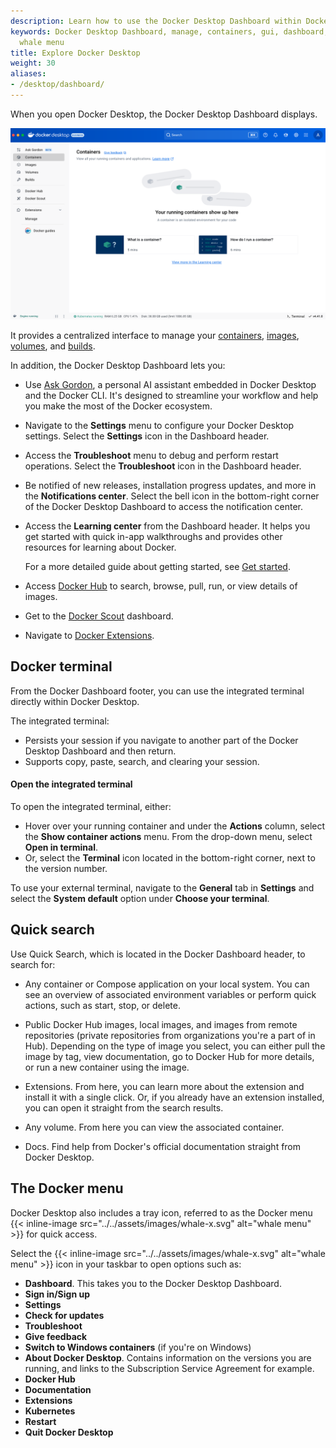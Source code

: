 ```yaml
---
description: Learn how to use the Docker Desktop Dashboard within Docker Desktop, including Quick search, the Docker menu, and more
keywords: Docker Desktop Dashboard, manage, containers, gui, dashboard, images, user manual,
  whale menu
title: Explore Docker Desktop
weight: 30
aliases:
- /desktop/dashboard/
---
```


When you open Docker Desktop, the Docker Desktop Dashboard displays.

![Docker Desktop Dashboard on Containers view](../images/dashboard.png)

It provides a centralized interface to manage your [containers](container.md), [images](images.md), [volumes](volumes.md), and [builds](builds.md).

In addition, the Docker Desktop Dashboard lets you:

- Use [Ask Gordon](/manuals/desktop/features/gordon/_index.md), a personal AI assistant embedded in Docker Desktop and the Docker CLI. It's designed to streamline your workflow and help you make the most of the Docker ecosystem.
- Navigate to the **Settings** menu to configure your Docker Desktop settings. Select the **Settings** icon in the Dashboard header.
- Access the **Troubleshoot** menu to debug and perform restart operations. Select the **Troubleshoot** icon in the Dashboard header.
- Be notified of new releases, installation progress updates, and more in the **Notifications center**. Select the bell icon in the bottom-right corner of the Docker Desktop Dashboard to access the notification center.
- Access the **Learning center** from the Dashboard header. It helps you get started with quick in-app walkthroughs and provides other resources for learning about Docker. 

  For a more detailed guide about getting started, see [Get started](/get-started/introduction/_index.md).
- Access [Docker Hub](/manuals/docker-hub/_index.md) to search, browse, pull, run, or view details
  of images.
- Get to the [Docker Scout](../../scout/_index.md) dashboard.
- Navigate to [Docker Extensions](/manuals/extensions/_index.md).

## Docker terminal

From the Docker Dashboard footer, you can use the integrated terminal directly within Docker Desktop. 

The integrated terminal:

- Persists your session if you navigate to another
  part of the Docker Desktop Dashboard and then return.
- Supports copy, paste, search, and clearing your session.

#### Open the integrated terminal

To open the integrated terminal, either:

- Hover over your running container and under the **Actions** column, select the **Show container actions**
  menu. From the drop-down menu, select **Open in terminal**.
- Or, select the **Terminal** icon located in the bottom-right corner, next to the version number.

To use your external terminal, navigate to the **General** tab in **Settings**
and select the **System default** option under **Choose your terminal**.

## Quick search

Use Quick Search, which is located in the Docker Dashboard header, to search for:

- Any container or Compose application on your local system. You can see an overview of associated environment variables or perform quick actions, such as start, stop, or delete.

- Public Docker Hub images, local images, and images from remote repositories (private repositories from organizations you're a part of in Hub). Depending on the type of image you select, you can either pull the image by tag, view documentation, go to Docker Hub for more details, or run a new container using the image.

- Extensions. From here, you can learn more about the extension and install it with a single click. Or, if you already have an extension installed, you can open it straight from the search results.

- Any volume. From here you can view the associated container.

- Docs. Find help from Docker's official documentation straight from Docker Desktop. 

## The Docker menu

Docker Desktop also includes a tray icon, referred to as the Docker menu {{< inline-image src="../../assets/images/whale-x.svg" alt="whale menu" >}} for quick access.

Select the {{< inline-image src="../../assets/images/whale-x.svg" alt="whale menu" >}} icon in your taskbar to open options such as:

- **Dashboard**. This takes you to the Docker Desktop Dashboard.
- **Sign in/Sign up**
- **Settings**
- **Check for updates**
- **Troubleshoot**
- **Give feedback**
- **Switch to Windows containers** (if you're on Windows)
- **About Docker Desktop**. Contains information on the versions you are running, and links to the Subscription Service Agreement for example.
- **Docker Hub**
- **Documentation**
- **Extensions**
- **Kubernetes**
- **Restart**
- **Quit Docker Desktop**
